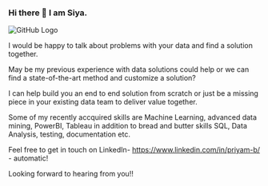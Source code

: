 ### Hi there 👋 I am Siya.

<!--
**BlackCurrantDS/BlackCurrantDS** is a ✨ _special_ ✨ repository because its `README.md` (this file) appears on your GitHub profile.

Here are some ideas to get you started:

- 🔭 I’m currently working on ...
- 🌱 I’m currently learning ...
- 👯 I’m looking to collaborate on ...
- 🤔 I’m looking for help with ...
- 💬 Ask me about ...
- 📫 How to reach me: ...
- 😄 Pronouns: ...
- ⚡ Fun fact: ...
-->


![GitHub Logo](assets/img/analysis.png)

I would be happy to talk about problems with your data and find a solution together.

May be my previous experience with data solutions could help or we can find a state-of-the-art method and customize a solution?

I can help build you an end to end solution from scratch or just be a missing piece in your existing data team to deliver value together.

Some of my recently accquired skills are Machine Learning, advanced data mining, PowerBI, Tableau in addition to bread and butter skills SQL, Data Analysis, testing, documentation etc.

Feel free to get in touch on LinkedIn- 
https://www.linkedin.com/in/priyam-b/ - automatic!

Looking forward to hearing from you!!
